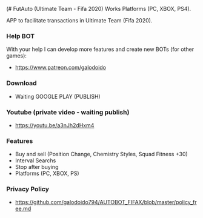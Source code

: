  (# FutAuto (Ultimate Team - Fifa 2020)
Works Platforms (PC, XBOX, PS4).

APP to facilitate transactions in Ultimate Team (Fifa 2020).


### Help BOT
With your help I can develop more features and create new BOTs (for other games): 
* https://www.patreon.com/galodoido


### Download 
* Waiting GOOGLE PLAY (PUBLISH)


### Youtube (private video - waiting publish)
* https://youtu.be/a3nJh2dHxm4


### Features
* Buy and sell (Position Change, Chemistry Styles, Squad Fitness +30)   
* Interval Searchs
* Stop after buying
* Platforms (PC, XBOX, PS)

### Privacy Policy
* https://github.com/galodoido794/AUTOBOT_FIFAX/blob/master/policy_free.md

